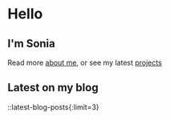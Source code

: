 # Hello

## I'm Sonia

Read more [about me](/about), or see my latest [projects](/projects)

## Latest on my blog

::latest-blog-posts{:limit=3}
